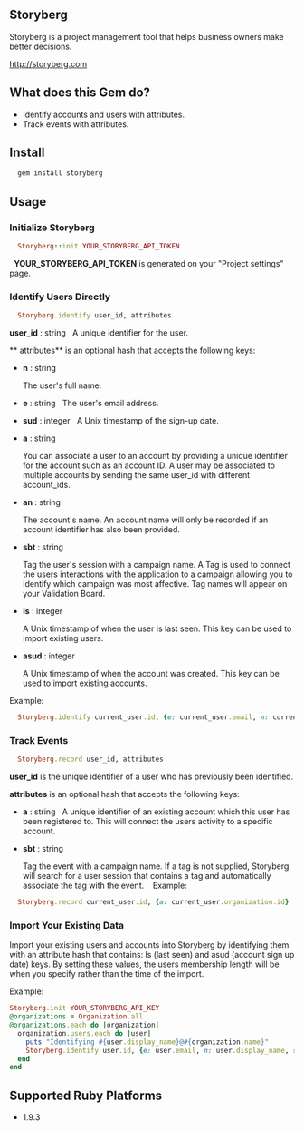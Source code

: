 ## Storyberg

Storyberg is a project management tool that helps business owners make better decisions.

http://storyberg.com

## What does this Gem do?

- Identify accounts and users with attributes.
- Track events with attributes.

## Install

```ruby
  gem install storyberg
```

## Usage

### Initialize Storyberg

```ruby
  Storyberg::init YOUR_STORYBERG_API_TOKEN
```
  **YOUR_STORYBERG_API_TOKEN** is generated on your "Project settings" page.

### Identify Users Directly

```ruby
  Storyberg.identify user_id, attributes
```

**user_id** : string
  
    A unique identifier for the user.

** attributes** is an optional hash that accepts the following keys:

* **n** : string
  
    The user's full name.

* **e** : string
  
    The user's email address.
    
* **sud** : integer
  
    A Unix timestamp of the sign-up date.
  
* **a** : string
  
    You can associate a user to an account by providing a unique identifier for the account such as an account ID. A user may be associated to multiple accounts by sending the same user_id with different account_ids.

* **an** : string
  
    The account's name. An account name will only be recorded if an account identifier has also been provided.
    
* **sbt** : string

    Tag the user's session with a campaign name. A Tag is used to connect the users interactions with the application to a campaign allowing you to identify which campaign was most affective. Tag names will appear on your Validation Board.
    
* **ls** : integer
    
    A Unix timestamp of when the user is last seen. This key can be used to import existing users.
    
* **asud** : integer 
    
    A Unix timestamp of when the account was created. This key can be used to import existing accounts.
    
Example:
  
```ruby
  Storyberg.identify current_user.id, {e: current_user.email, n: current_user.display_name, sud: current_user.created_at.to_i, a: current_user.organization.id, an: current_user.organization.name}
```
  
### Track Events

```ruby
  Storyberg.record user_id, attributes
```
  
**user_id** is the unique identifier of a user who has previously been identified.
  
**attributes** is an optional hash that accepts the following keys:
  
* **a** : string
  
    A unique identifier of an existing account which this user has been registered to. This will connect the users activity to a specific account.
  
* **sbt** : string
    
    Tag the event with a campaign name. If a tag is not supplied, Storyberg will search for a user session that contains a tag and automatically associate the tag with the event.
      
Example:
```ruby
  Storyberg.record current_user.id, {a: current_user.organization.id}
```
  
### Import Your Existing Data
  
Import your existing users and accounts into Storyberg by identifying them with an attribute hash that contains: ls (last seen) and asud (account sign up date) keys. By setting these values, the users membership length will be when you specify rather than the time of the import. 
  
Example:
  
```ruby
Storyberg.init YOUR_STORYBERG_API_KEY
@organizations = Organization.all
@organizations.each do |organization|
  organization.users.each do |user|
    puts "Identifying #{user.display_name}@#{organization.name}"
    Storyberg.identify user.id, {e: user.email, n: user.display_name, sud: user.created_at.to_i, a: organization.id, an: organization.name, ls: user.created_at.to_i, asud: organization.created_at.to_i}
  end
end
```
  
## Supported Ruby Platforms
  
- 1.9.3
